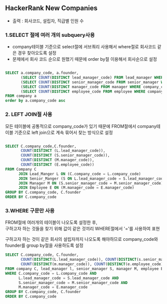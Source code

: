 ## HackerRank New Companies

* 출력 : 회사코드, 설립자, 직급별 인원 수 


### 1.SELECT 절에 여러 개의 subquery사용


* company테이블 기준으로 select절에 서브쿼리 사용해서 where절로 회사코드 같은 경우 찾아오도록 설정  
* 문제에서 회사 코드 순으로 원했기 때문에 order by절 이용해서 회사순으로 설정

```sql 

SELECT a.company_code, a.founder,
       (SELECT COUNT(DISTINCT lead_manager_code) FROM lead_manager WHERE company_code = a.company_code),
       (SELECT COUNT(DISTINCT senior_manager_code FROM senior_manager WHERE company_code =a.company_code),
       (SELECT COUNT(DISTINCT manager_code FROM manager WHERE company_code =a.company_code),
       (SELECT COUNT(DISTINCT employee_code FROM employee WHERE company_code =a.company_code),
FROM company a
order by a.company_code asc
```
       
      

### 2. LEFT JOIN절 사용 

모든 테이블에 공통적으로 company_code가 있기 때문에 FROM절에서 company테이블 기준으로 left join으로 계속 묶어서 찾는 방식으로 설정 

```sql

SELECT C.company_code,C.founder,
       COUNT(DISTINCT (L.lead_manager_code)),
       COUNT(DISTINCT (S.senior_manager_code)),
       COUNT(DISTINCT (M.manager_code)),
       COUNT(DISTINCT (E.employee_code))
FROM Company C
      JOIN Lead_Manger L ON (C.company_code = L.company_code)
      JOIN Senior_Manger (S ON L.lead_manager_code = S.lead_manager_code)
      JOIN Manager M ON (S.senior_manager_code = M.senior_manager_code)
      JOIN Employee E ON (M.manager_code = E.manager_code)
GROUP BY C.company_code, C.founder
ORDER BY C.company_code

```

### 3.WHERE 구문만 사용

FROM절에 여러개의 테이블이 나오도록 설정한 후,  
구하고자 하는 것들을 찾기 위해 값이 같은 것끼리 WHERE절에서 '='를 사용하여 표현
  
  
구하고자 하는 것이 같은 회사의 설립자까지 나오도록 해야하므로 company_code와 founder를 group by절을 사용하도록 설정

```sql
SELECT C.company_code, C.founder,
       COUNT(DISTINCT(L.lead_manager_code)), COUNT(DISTINCT(s.senior_manager_code)),
       COUNT(DISTINCT(m.manager_code)), COUNT(DISTINCT(e.employee_code))
FROM company C, lead_manager l, senior_manager S, manager M, employee E
WHERE C.company_code = L.company_code AND
      L.lead_manager_code = S.lead_manager_code AND
      S.senior_manager_code = M.senior_manager_code AND
      M.manager_code = E.manager_code
GROUP BY C.company_code, C.founder 
ORDER BY C.company_code
```
